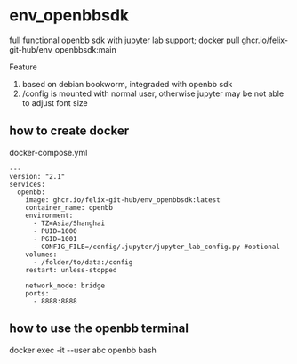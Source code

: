# env_openbbsdk

full functional openbb sdk with jupyter lab support;
docker pull ghcr.io/felix-git-hub/env_openbbsdk:main


Feature
1. based on debian bookworm, integraded with openbb sdk
2. /config is mounted with normal user, otherwise jupyter may be not able to adjust font size

## how to create docker
docker-compose.yml
```
---
version: "2.1"
services:
  openbb:
    image: ghcr.io/felix-git-hub/env_openbbsdk:latest
    container_name: openbb
    environment:
      - TZ=Asia/Shanghai
      - PUID=1000
      - PGID=1001
      - CONFIG_FILE=/config/.jupyter/jupyter_lab_config.py #optional
    volumes:
      - /folder/to/data:/config
    restart: unless-stopped
    
    network_mode: bridge
    ports:
      - 8888:8888
```

## how to use the openbb terminal
docker exec -it --user abc openbb bash
